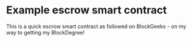# Example escrow smart contract

This is a quick escrow smart contract as followed on BlockGeeks - on my way to getting my BlockDegree!